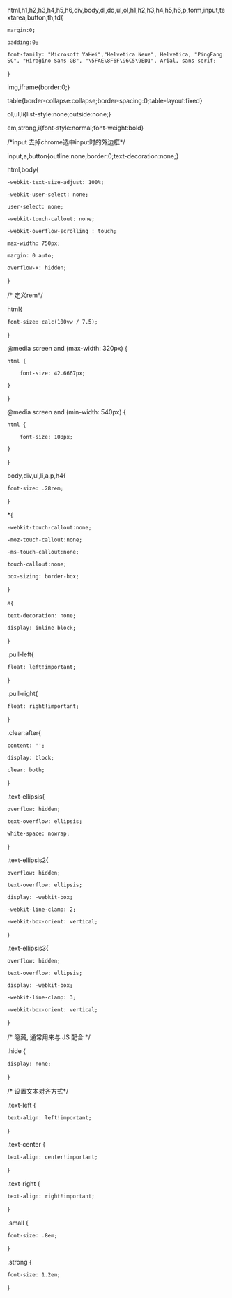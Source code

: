 html,h1,h2,h3,h4,h5,h6,div,body,dl,dd,ul,ol,h1,h2,h3,h4,h5,h6,p,form,input,textarea,button,th,td{

```
margin:0;

padding:0;

font-family: "Microsoft YaHei","Helvetica Neue", Helvetica, "PingFang SC", "Hiragino Sans GB", "\5FAE\8F6F\96C5\9ED1", Arial, sans-serif;
```

}

img,iframe{border:0;}

table{border-collapse:collapse;border-spacing:0;table-layout:fixed}

ol,ul,li{list-style:none;outside:none;}

em,strong,i{font-style:normal;font-weight:bold}

/\*input 去掉chrome选中input时的外边框\*/

input,a,button{outline:none;border:0;text-decoration:none;}

html,body{

```
-webkit-text-size-adjust: 100%;

-webkit-user-select: none;

user-select: none;

-webkit-touch-callout: none;

-webkit-overflow-scrolling : touch;

max-width: 750px;

margin: 0 auto;

overflow-x: hidden;
```

}

/\* 定义rem\*/

html{

```
font-size: calc(100vw / 7.5);
```

}

@media screen and \(max-width: 320px\) {

```
html {

    font-size: 42.6667px;

}
```

}

@media screen and \(min-width: 540px\) {

```
html {

    font-size: 108px;

}
```

}

body,div,ul,li,a,p,h4{

```
font-size: .28rem;
```

}

\*{

```
-webkit-touch-callout:none;

-moz-touch-callout:none;

-ms-touch-callout:none;

touch-callout:none;

box-sizing: border-box;
```

}

a{

```
text-decoration: none;

display: inline-block;
```

}

.pull-left{

```
float: left!important;
```

}

.pull-right{

```
float: right!important;
```

}

.clear:after{

```
content: '';

display: block;

clear: both;
```

}

.text-ellipsis{

```
overflow: hidden;

text-overflow: ellipsis;

white-space: nowrap;
```

}

.text-ellipsis2{

```
overflow: hidden;

text-overflow: ellipsis;

display: -webkit-box;

-webkit-line-clamp: 2;

-webkit-box-orient: vertical;
```

}

.text-ellipsis3{

```
overflow: hidden;

text-overflow: ellipsis;

display: -webkit-box;

-webkit-line-clamp: 3;

-webkit-box-orient: vertical;
```

}

/\* 隐藏, 通常用来与 JS 配合 \*/

.hide {

```
display: none;
```

}

/\* 设置文本对齐方式\*/

.text-left {

```
text-align: left!important;
```

}

.text-center {

```
text-align: center!important;
```

}

.text-right {

```
text-align: right!important;
```

}

.small {

```
font-size: .8em;
```

}

.strong {

```
font-size: 1.2em;
```

}

